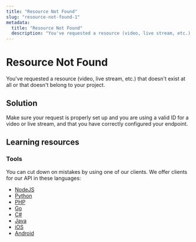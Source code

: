 ```yaml
---
title: "Resource Not Found"
slug: "resource-not-found-1"
metadata: 
  title: "Resource Not Found"
  description: "You've requested a resource (video, live stream, etc.) that doesn't exist at all or that doesn't belong to your project."
---
```

Resource Not Found
==================

You've requested a resource (video, live stream, etc.) that doesn't exist at all or that doesn't belong to your project.

## Solution

Make sure your request is properly set up and you are using a valid ID for a video or live stream, and that you have correctly configured your endpoint. 

## Learning resources

### Tools

You can cut down on mistakes by using one of our clients. We offer clients for our API in these languages:

- [NodeJS](../sdks/api-clients/apivideo-nodejs-client.md)
- [Python](../sdks/api-clients/apivideo-python-client.md)
- [PHP](../sdks/api-clients/apivideo-php-client.md)
- [Go](../sdks/api-clients/apivideo-go-client.md)
- [C#](../sdks/api-clients/apivideo-csharp-client.md)
- [Java](../sdks/api-clients/apivideo-java-client.md)
- [iOS](../sdks/api-clients/apivideo-swift5-client.md)
- [Android](../sdks/api-clients/apivideo-android-client.md)

